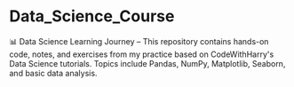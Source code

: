 # Data_Science_Course
📊 Data Science Learning Journey – This repository contains hands-on code, notes, and exercises from my practice based on CodeWithHarry's Data Science tutorials. Topics include Pandas, NumPy, Matplotlib, Seaborn, and basic data analysis.
